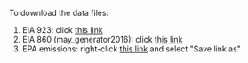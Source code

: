 To download the data files:  

1. EIA 923: click [this link](https://github.com/gschivley/Teaching-python/blob/master/Pandas/EIA923_Schedules_2_3_4_5_M_10_2016.xlsx?raw=true)
2. EIA 860 (may_generator2016): click [this link](https://github.com/gschivley/Teaching-python/blob/master/Pandas/may_generator2016.xlsx?raw=true)
3. EPA emissions: right-click [this link](https://github.com/gschivley/Teaching-python/blob/master/Pandas/EPA%20emissions.txt?raw=true) and select "Save link as"
